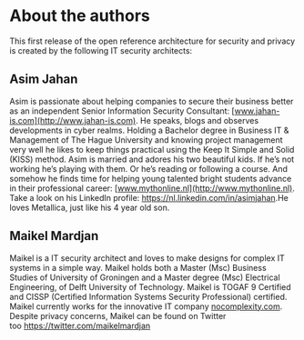 About the authors
=================

This first release of the open reference architecture for security and privacy is created by the following IT security architects:

**Asim Jahan**
--------------

Asim is passionate about helping companies to secure their business better as an independent Senior Information Security Consultant: [www.jahan-is.com](http://www.jahan-is.com). He speaks, blogs and observes developments in cyber realms. Holding a Bachelor degree in Business IT & Management of The Hague University and knowing project management very well he likes to keep things practical using the Keep It Simple and Solid (KISS) method. Asim is married and adores his two beautiful kids. If he’s not working he’s playing with them. Or he’s reading or following a course. And somehow he finds time for helping young talented bright students advance in their professional career: [www.mythonline.nl](http://www.mythonline.nl). Take a look on his LinkedIn profile: <https://nl.linkedin.com/in/asimjahan>.He loves Metallica, just like his 4 year old son.

**Maikel Mardjan**
------------------

Maikel is a IT security architect and loves to make designs for complex IT systems in a simple way. Maikel holds both a Master (Msc) Business Studies of University of Groningen and a Master degree (Msc) Electrical Engineering, of Delft University of Technology. Maikel is TOGAF 9 Certified and CISSP (Certified Information Systems Security Professional) certified. Maikel currently works for the innovative IT company [nocomplexity.com](https://nocomplexity.com/). Despite privacy concerns, Maikel can be found on Twitter too <https://twitter.com/maikelmardjan>


